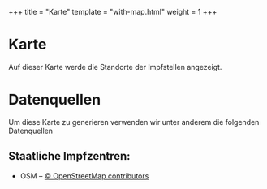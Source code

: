 +++
title = "Karte"
template = "with-map.html"
weight = 1
+++

# Karte

Auf dieser Karte werde die Standorte der Impfstellen angezeigt.

<div id="map"></div>
<!--<p><a href="https://www.maptiler.com/copyright/" target="_blank">© MapTiler</a></p>-->

# Datenquellen

Um diese Karte zu generieren verwenden wir unter anderem die folgenden Datenquellen

## Staatliche Impfzentren:

- OSM – <a href="https://www.openstreetmap.org/copyright" target="_blank">© OpenStreetMap contributors</a>

<script>
    var map = L.map('map').setView([50.540,9.5], 7);
    var gl = L.mapboxGL({
    attribution: "\u003ca href=\"https://www.maptiler.com/copyright/\" target=\"_blank\"\u003e\u0026copy; MapTiler\u003c/a\u003e \u003ca href=\"https://www.openstreetmap.org/copyright\" target=\"_blank\"\u003e\u0026copy; OpenStreetMap contributors\u003c/a\u003e",
    style: 'https://api.maptiler.com/maps/339b74e3-736a-4a41-94e3-bafcc9dcffb7/style.json?key=g4rPvq9AptKIXPP2JxyE'
    }).addTo(map);

    var request = new Request('/impfzentren.json');

    fetch(request)
    .then(function(response) { return response.json(); })
    .then(function(data) {
        for (var i = 0; i < data.records.length; i++) {
        let record = data.records[i].fields;
        var marker = L.marker([record.lat, record.lon]).addTo(map);

        let street = record['addr:street'];
        let housenumber = record['addr:housenumber'];
        let address1 = street ? (housenumber ? `${street} ${housenumber}` : street) : "<i>Genaue Adresse unbekannt</i>";
        let tel_nr = "0611 505 92 888";
        let tel = `<b>Telefon</b>: <a href=\"tel:${tel_nr.replace(' ','')}\">${tel_nr}</a>`;
        let website_url = "http://impfterminservice.hessen.de/";
        let website = `<b>Website</b>: <a href=\"${website_url}\">${website_url}</a>`;
        marker.bindPopup(`<b>${record.name}</b><br>${address1}<br>${record.city}<br><br>${website}<br>${tel}`);
        }
    });
</script>



